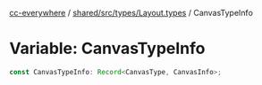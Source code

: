 [cc-everywhere](../../../../../index.md) / [shared/src/types/Layout.types](../index.md) / CanvasTypeInfo

# Variable: CanvasTypeInfo

```ts
const CanvasTypeInfo: Record<CanvasType, CanvasInfo>;
```
